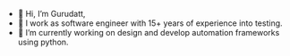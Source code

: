 - 👋 Hi, I’m Gurudatt,
- 👀 I work as software engineer with 15+ years of experience into testing.
- 🌱 I’m currently working on design and develop automation frameworks using python. 

<!---
gurudattvshenoy/gurudattvshenoy is a ✨ special ✨ repository because its `README.md` (this file) appears on your GitHub profile.
You can click the Preview link to take a look at your changes.
--->
